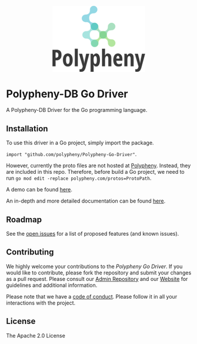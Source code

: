 <p align="center">
    <a href="https://polypheny.org/">
        <picture><source media="(prefers-color-scheme: dark)" srcset="https://raw.githubusercontent.com/polypheny/Admin/master/Logo/logo-white-text_cropped.png">
            <img width='50%' alt="Light: 'Resume application project app icon' Dark: 'Resume application project app icon'" src="https://raw.githubusercontent.com/polypheny/Admin/master/Logo/logo-transparent_cropped.png">
        </picture>
    </a>    
</p> 


# Polypheny-DB Go Driver


A Polypheny-DB Driver for the Go programming language.


## Installation

To use this driver in a Go project, simply import the package.

`import "github.com/polypheny/Polypheny-Go-Driver"`.

However, currently the proto files are not hosted at [Polypheny](https://polypheny.com). Instead, they are included in this repo. Therefore, before build a Go project, we need to run `go mod edit -replace polypheny.com/protos=ProtoPath`. 

A demo can be found [here](https://github.com/vlowingkloude/polygo).

An in-depth and more detailed documentation can be found [here](https://docs.polypheny.com/en/latest/drivers/go/overview).



## Roadmap
See the [open issues](https://github.com/polypheny/Polypheny-DB/labels/A-golang) for a list of proposed features (and known issues).


## Contributing
We highly welcome your contributions to the _Polypheny Go Driver_. If you would like to contribute, please fork the repository and submit your changes as a pull request. Please consult our [Admin Repository](https://github.com/polypheny/Admin) and our [Website](https://polypheny.org) for guidelines and additional information.

Please note that we have a [code of conduct](https://github.com/polypheny/Admin/blob/master/CODE_OF_CONDUCT.md). Please follow it in all your interactions with the project. 




## License
The Apache 2.0 License
